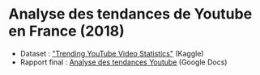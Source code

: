 # Analyse des tendances de Youtube en France (2018)

- Dataset : ["Trending YouTube Video Statistics"](https://www.kaggle.com/datasnaek/youtube-new) (Kaggle)
- Rapport final : [Analyse des tendances Youtube](https://docs.google.com/document/d/1LZP4GAQzSLy7ursBix8PVbFP83CqvxcrgI2Tdd0VBS4/edit?usp=sharing) (Google Docs)

